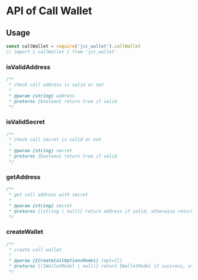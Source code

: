 # API of Call Wallet

## Usage

```javascript
const callWallet = require('jcc_wallet').callWallet
// import { callWallet } from 'jcc_wallet'
```

### isValidAddress

```javascript
/**
 * check call address is valid or not
 *
 * @param {string} address
 * @returns {boolean} return true if valid
 */
```

### isValidSecret

```javascript
/**
 * check call secret is valid or not
 *
 * @param {string} secret
 * @returns {boolean} return true if valid
 */
```

### getAddress

```javascript
/**
 * get call address with secret
 *
 * @param {string} secret
 * @returns {(string | null)} return address if valid, otherwise return null
 */
```

### createWallet

```javascript
/**
 * create call wallet
 *
 * @param {ICreateCallOptionsModel} [opt={}]
 * @returns {(IWalletModel | null)} return IWalletModel if succress, otherwise return null
 */
```